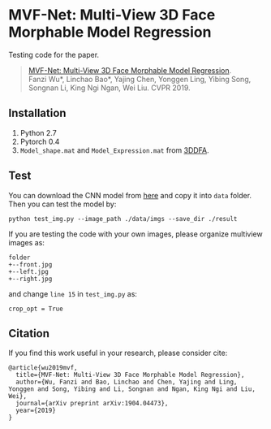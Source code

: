 # MVF-Net: Multi-View 3D Face Morphable Model Regression
Testing code for the paper.
> [MVF-Net: Multi-View 3D Face Morphable Model Regression](https://arxiv.org/abs/1904.04473).   
> Fanzi Wu*, Linchao Bao*, Yajing Chen, Yonggen Ling, Yibing Song, Songnan Li, King Ngi Ngan, Wei Liu. 
> CVPR 2019.

## Installation
1. Python 2.7
2. Pytorch 0.4
3. `Model_shape.mat` and `Model_Expression.mat` from [3DDFA](http://www.cbsr.ia.ac.cn/users/xiangyuzhu/projects/3DDFA/main.htm).
## Test
You can download the CNN model from [here](https://www.dropbox.com/s/7ds3aesjjmybjh9/net.pth?dl=0) and copy it into `data` folder.
Then you can test the model by:
```
python test_img.py --image_path ./data/imgs --save_dir ./result
```
If you are testing the code with your own images, please organize multiview images as:
```
folder
+--front.jpg
+--left.jpg
+--right.jpg
```
and change `line 15` in `test_img.py` as:
```
crop_opt = True
```
## Citation
If you find this work useful in your research, please consider cite:
```
@article{wu2019mvf,
  title={MVF-Net: Multi-View 3D Face Morphable Model Regression},
  author={Wu, Fanzi and Bao, Linchao and Chen, Yajing and Ling, Yonggen and Song, Yibing and Li, Songnan and Ngan, King Ngi and Liu, Wei},
  journal={arXiv preprint arXiv:1904.04473},
  year={2019}
}
```
